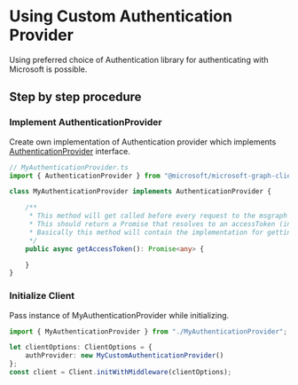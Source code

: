 # Using Custom Authentication Provider

Using preferred choice of Authentication library for authenticating with Microsoft is possible.

## Step by step procedure

### Implement AuthenticationProvider

Create own implementation of Authentication provider which implements [AuthenticationProvider](../src/iAuthenticationProvider.ts) interface.

```typescript
// MyAuthenticationProvider.ts
import { AuthenticationProvider } from "@microsoft/microsoft-graph-client";

class MyAuthenticationProvider implements AuthenticationProvider {

    /**
     * This method will get called before every request to the msgraph server
     * This should return a Promise that resolves to an accessToken (in case of success) or rejects with error (in case of failure)
     * Basically this method will contain the implementation for getting and refreshing accessTokens
     */
    public async getAccessToken(): Promise<any> {

    }
}
```

### Initialize Client

Pass instance of MyAuthenticationProvider while initializing.

```typescript
import { MyAuthenticationProvider } from "./MyAuthenticationProvider";

let clientOptions: ClientOptions = {
    authProvider: new MyCustomAuthenticationProvider()
};
const client = Client.initWithMiddleware(clientOptions);
```
